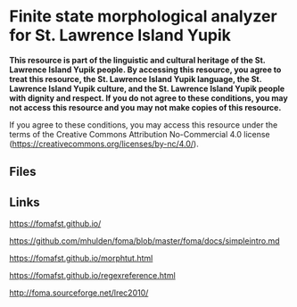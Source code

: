 # Finite state morphological analyzer for St. Lawrence Island Yupik

**This resource is part of the linguistic and cultural heritage of the St. Lawrence Island Yupik people. By accessing this resource, you agree to treat this resource, the St. Lawrence Island Yupik language, the St. Lawrence Island Yupik culture, and the St. Lawrence Island Yupik people with dignity and respect. If you do not agree to these conditions, you may not access this resource and you may not make copies of this resource.**

If you agree to these conditions, you may access this resource under the terms of the Creative Commons Attribution No-Commercial 4.0 license (https://creativecommons.org/licenses/by-nc/4.0/).

## Files 



## Links

https://fomafst.github.io/

https://github.com/mhulden/foma/blob/master/foma/docs/simpleintro.md

https://fomafst.github.io/morphtut.html

https://fomafst.github.io/regexreference.html

http://foma.sourceforge.net/lrec2010/



